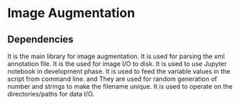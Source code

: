 # Image Augmentation

## Dependencies
<imgaug> It is the main library for image augmentation.
<beautifulsoup> It is used for parsing the xml annotation file.
<opencv> It is the used for image I/O to disk.
<ipykernel> It is used to use Jupyter notebook in development phase.
<argparse> It is used to feed the variable values in the script from command line.
<random> and <string> They are used for random generation of number and strings to make the filename unique.
<os> It is used to operate on the directories/paths for data I/O.